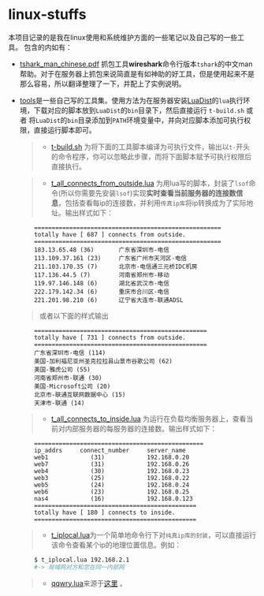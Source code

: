 

linux-stuffs
============

本项目记录的是我在linux使用和系统维护方面的一些笔记以及自己写的一些工具。
包含的内如有：

- [tshark_man_chinese.pdf](https://github.com/leolovenet/linux-stuffs/raw/master/tshark_man_chinese.pdf) 抓包工具**wireshark**命令行版本`tshark`的中文man帮助。对于在服务器上抓包来说简直是有如神助的好工具，但是使用起来不是那么容易，所以翻译整理了一下，并配上了实例说明。

- [tools](https://github.com/leolovenet/linux-stuffs/tree/master/tools)是一些自己写的工具集。使用方法为在服务器安装[LuaDist](http://luadist.org/)的`lua`执行环境，下载对应的脚本放到`LuaDist`的`bin`目录下，然后直接运行 `t-build.sh`  或者 将`LuaDist`的`bin`目录添加到`PATH`环境变量中，并向对应脚本添加可执行权限，直接运行脚本即可。
    
    >- [t-build.sh](https://github.com/leolovenet/linux-stuffs/blob/master/tools/t-build.sh) 为将下面的工具脚本编译为可执行文件，输出以`t-`开头的命令程序，你可以忽略此步骤，而将下面脚本赋予可执行权限后直接执行。
    
    >- [t_all_connects_from_outside.lua](https://github.com/leolovenet/linux-stuffs/blob/master/tools/t_all_connects_from_outside.lua) 为用lua写的脚本，封装了`lsof`命令(所以你需要先安装`lsof`)实现**实时查看当前服务器的连接数信息**，包括查看每ip的连接数，并利用`传真ip库`将ip转换成为了实际地址。输出样式如下：
    ```
        =====================================================
        totally have [ 687 ] connects from outside.
        =====================================================
        183.13.65.48 (36)		广东省深圳市-电信
        113.109.37.161 (23)		广东省广州市天河区-电信
        211.103.170.35 (7)		北京市-电信通三元桥IDC机房
        117.136.44.5 (7)		河南省郑州市-移动
        119.97.146.148 (6)		湖北省武汉市-电信
        222.179.142.34 (6)		重庆市合川区-电信
        221.201.98.210 (6)		辽宁省大连市-联通ADSL
    ```
    >  或者以下面的样式输出
    ```
        =================================================
        totally have [ 731 ] connects from outside.
        =================================================
        广东省深圳市-电信 (114)
        美国-加利福尼亚州圣克拉拉县山景市谷歌公司 (62)
        美国-雅虎公司 (55)
        河南省郑州市-联通 (30)
        美国-Microsoft公司 (20)
        北京市-联通互联网数据中心 (15)
        天津市-联通 (14)
    ```
    
    >- [t_all_connects_to_inside.lua](https://github.com/leolovenet/linux-stuffs/blob/master/tools/t_all_connects_to_inside.lua) 为运行在负载均衡服务器上，查看当前对内部服务器的每服务器的连接数。输出样式如下：
    ```
        ================================================
        ip_addrs     connect_number	    server_name
        web1        	(31)	        192.168.0.20
        web7        	(31)	        192.168.0.26
        web4        	(30)	        192.168.0.23
        web3        	(25)	        192.168.0.22
        web5        	(24)	        192.168.0.24
        web6        	(23)	        192.168.0.25
        nas4        	(16)	        192.168.0.123
        ==============================================
        totally have [ 180 ] connects to inside.
        ==============================================
    ```
    
    >- [t_iplocal.lua](https://github.com/leolovenet/linux-stuffs/blob/master/tools/t_iplocal.lua)为一个简单地命令行下对`纯真ip库的封装`，可以直接运行该命令查看某个ip的地理位置信息。例如：
    ```bash
        $ t_iplocal.lua 192.168.2.1
        #-> 局域网对方和您在同一内部网
    ```
    >- [qqwry.lua](https://github.com/leolovenet/linux-stuffs/blob/master/tools/qqwry.lua)来源于[这里](https://github.com/lancelijade/qqwry.lua) 。

